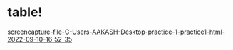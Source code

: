 # table!

[screencapture-file-C-Users-AAKASH-Desktop-practice-1-practice1-html-2022-09-10-16_52_35](https://user-images.githubusercontent.com/113104315/189481188-1776b496-7197-4793-9cd0-e97d337199a8.png)
